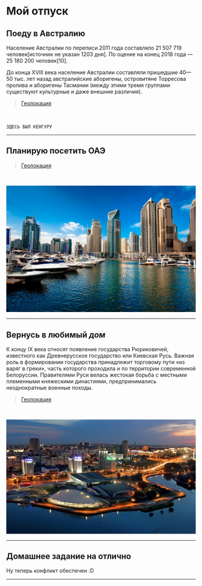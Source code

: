 # Мой отпуск

## Поеду в **Австралию**

Население Австралии по переписи 2011 года составляло 21 507 719 человек[источник не указан 1203 дня]. По оценке на конец 2018 года — 25 180 200 человек[10].

До конца XVIII века население Австралии составляли пришедшие 40—50 тыс. лет назад австралийские аборигены, островитяне Торресова пролива и аборигены Тасмании (между этими тремя группами существуют культурные и даже внешние различия).

>[Геолокация](https://yandex.by/maps/?ll=116.164042%2C-35.237191&mode=search&ol=geo&ouri=ymapsbm1%3A%2F%2Fgeo%3Fdata%3DCgoyMjM5MzQzODE4EglBdXN0cmFsaWEiCg2fywVDFeaOzcE%3D&z=3.7)

<br>

```
ЗДЕСЬ БЫЛ КЕНГУРУ
```
____

## Планирую посетить **ОАЭ**


>[Геолокация](https://yandex.by/maps/?ll=54.035798%2C24.388821&mode=search&ol=geo&ouri=ymapsbm1%3A%2F%2Fgeo%3Fdata%3DCgoxNTIwMDA1NDExEi7Yp9mE2KXZhdin2LHYp9iqINin2YTYudix2KjZitipINin2YTZhdiq2K3Yr9ipIgoNdTpYQhVv0rxB&z=7.79)

<br>

![ОАЭ](oae.jpg)

___

## Вернусь в любимый **_дом_**
К концу IX века относят появление государства Рюриковичей, известного как Древнерусское государство или Киевская Русь. Важная роль в формировании государства принадлежит торговому пути «из варяг в греки», часть которого проходила и по территории современной Белоруссии. Правителями Руси велась жестокая борьба с местными племенными княжескими династиями, предпринимались неоднократные военные походы.

>[Геолокация](https://yandex.by/maps/?ll=27.701393%2C52.858248&z=7)

<br>

![Беларусь](rb.jpg)

___

## **Домашнее задание на отлично**
Ну теперь конфликт обеспечен :D
___